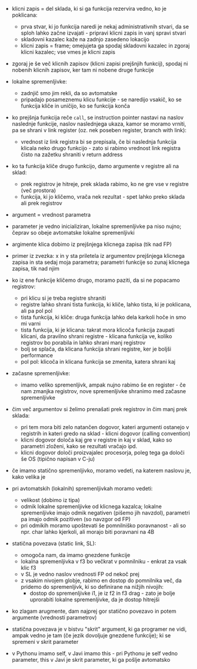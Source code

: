 - klicni zapis = del sklada, ki si ga funkcija rezervira vedno, ko je poklicana:
	- prva stvar, ki jo funkcija naredi je nekaj administrativnih stvari, da se sploh lahko začne izvajati - pripravi klicni zapis in vanj spravi stvari
	- skladovni kazalec kaže na zadnjo zasedeno lokacijo
	- klicni zapis = frame; omejujeta ga spodaj skladovni kazalec in zgoraj klicni kazalec; vse vmes je klicni zapis
- zgoraj je še več klicnih zapisov (klicni zapisi prejšnjih funkcij), spodaj ni nobenih klicnih zapisov, ker tam ni nobene druge funkcije
- lokalne spremenljivke:
	- zadnjič smo jim rekli, da so avtomatske
	- pripadajo posameznemu klicu funkcije - se naredijo vsakič, ko se funkcija kliče in uničijo, ko se funkcija konča
- ko prejšnja funkcija reče `call`, se instruction pointer nastavi na naslov naslednje funkcije, naslov naslednjega ukaza, kamor se moramo vrniti, pa se shrani v link register (oz. nek poseben register, branch with link):
	- vrednost iz link registra bi se prepisala, če bi naslednja funkcija klicala neko drugo funkcijo - zato si rabimo vrednost link registra čisto na zažetku shraniti v return address
- ko ta funkcija kliče drugo funkcijo, damo argumente v registre ali na sklad:
	- prek registrov je hitreje, prek sklada rabimo, ko ne gre vse v registre (več prostora)
	- funkcija, ki jo kličemo, vrača nek rezultat - spet lahko preko sklada ali prek registrov
- argument = vrednost parametra
- parameter je vedno inicializiran, lokalne spremenljivke pa niso nujno; čeprav so obeje avtomatske lokalne spremenljivki
- argimente klica dobimo iz prejšnjega klicnega zapisa (tik nad FP)
- primer iz zvezka: x in y sta priletela iz argumentov prejšnjega klicnega zapisa in sta sedaj moja parametra; parametri funkcije so zunaj klicnega zapisa, tik nad njim
- ko iz ene funkcije kličemo drugo, moramo paziti, da si ne popacamo registrov:
	- pri klicu si je treba registre shraniti
	- registre lahko shrani tista funkcija, ki kliče, lahko tista, ki je poklicana, ali pa pol pol
	- tista funkcija, ki kliče: druga funkcija lahko dela karkoli hoče in smo mi varni
	- tista funkcija, ki je klicana: takrat mora klicoča funkcija zaupati klicani, da pravilno shrani registre - klicana funkcija ve, koliko registrov bo porabila in lahko shrani manj registrov
	- bolj se splača, da klicana funkcija shrani registre, ker je boljši performance
	- pol pol: klicoča in klicana funkcija se zmenita, katera shrani kaj
- začasne spremenljivke:
	- imamo veliko spremenljivk, ampak nujno rabimo še en register - če nam zmanjka registrov, nove spremenljivke shranimo med začasne spremenljivke
- čim več argumentov si želimo prenašati prek registrov in čim manj prek sklada:
	- pri tem mora biti zelo natančen dogovor, kateri argumenti ostanejo v registrih in kateri gredo na sklad - klicni dogovor (calling convention)
	- klicni dogovor določa kaj gre v registre in kaj v sklad, kako so parametri zloženi, kako se rezultati vračajo ipd.
	- klicni dogovor določi proizvajalec procesorja, poleg tega ga določi še OS (tipično napisan v C-ju)
- če imamo statično spremenljivko, moramo vedeti, na katerem naslovu je, kako velika je
- pri avtomatskih (lokalnih) spremenljivkah moramo vedeti:
	- velikost (dobimo iz tipa)
	- odmik lokalne spremenljivke od klicnega kazalca; lokalne spremenljivke imajo odmik negativen (pišemo jih navzdol), parametri pa imajo odmik pozitiven (so navzgor od FP)
	- pri odmikih moramo upoštevati še pomnilniško poravnanost - ali so npr. char lahko kjerkoli, ali morajo biti poravnani na 4B

- statična povezava (static link, SL):
	- omogoča nam, da imamo gnezdene funkcije
	- lokalna spremenljivka v f3 bo večkrat v pomnilniku - enkrat za vsak klic f3
	- v SL je vedno naslov vrednosti FP od nekoč prej
	- z vsakim nivojem globje, rabimo en dostop do pomnilnika več, da pridemo do spremenljivk, ki so definirane na nižjih nivojih:
		- dostop do spremenljivke i1, je iz f2 in f3 drag - zato je bolje uprorabiti lokalne spremenljivke, da je dostop hitrejši
- ko zlagam arugmente, dam najprej gor statično povezavo in potem argumente (vrednosti parametrov)
- statična povezava je v bistvu "skrit" argument, ki ga programer ne vidi, ampak vedno je tam (če jezik dovoljuje gnezdene funkcije); ki se spremeni v skrit parameter
- v Pythonu imamo self, v Javi imamo this - pri Pythonu je self vedno parameter, this v Javi je skrit parameter, ki ga pošlje avtomatsko